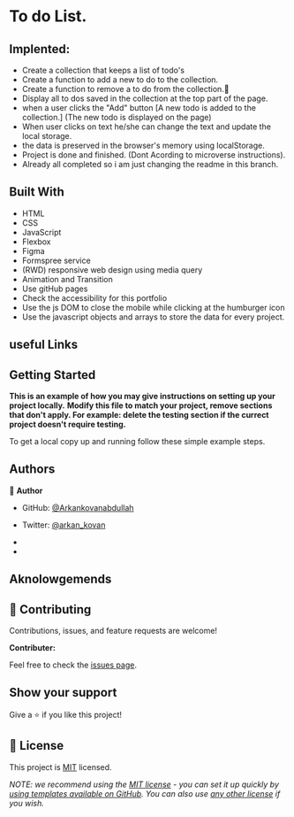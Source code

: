 

# To do List.

## Implented: 

- Create a collection that keeps a list of todo's
- Create a function to add a new to do to the collection.
- Create a function to remove a to do from the collection.💯
- Display all to dos saved in the collection at the top part of the page.
- when a user clicks the "Add" button [A new todo is added to the collection.] (The new todo is displayed on the page)
- When user clicks on text he/she can change the text and update the local storage.
- the data is preserved in the browser's memory using localStorage.
- Project is done and finished. (Dont Acording to microverse instructions).
- Already all completed so i am just changing the readme in this branch.


## Built With

- HTML
- CSS
- JavaScript
- Flexbox
- Figma
- Formspree service
- (RWD) responsive web design using media query
- Animation and Transition
- Use gitHub pages
- Check the accessibility for this portfolio
- Use the js DOM to close the mobile while clicking at the humburger icon
- Use the javascript objects and arrays to store the data for every project.

## useful Links


## Getting Started

**This is an example of how you may give instructions on setting up your project locally.**
**Modify this file to match your project, remove sections that don't apply. For example: delete the testing section if the currect project doesn't require testing.**


To get a local copy up and running follow these simple example steps.



## Authors

👤 **Author**
- GitHub: [@Arkankovanabdullah](https://github.com/Arkankovanabdullah)
- Twitter: [@arkan_kovan](https://twitter.com/Arkan_kovan)

-
-

## Aknolowgemends 

## 🤝 Contributing

Contributions, issues, and feature requests are welcome!


**Contributer:** 


Feel free to check the [issues page](../../issues/).

## Show your support

Give a ⭐️ if you like this project!

## 📝 License

This project is [MIT](./LICENSE) licensed.

_NOTE: we recommend using the [MIT license](https://choosealicense.com/licenses/mit/) - you can set it up quickly by [using templates available on GitHub](https://docs.github.com/en/communities/setting-up-your-project-for-healthy-contributions/adding-a-license-to-a-repository). You can also use [any other license](https://choosealicense.com/licenses/) if you wish._
